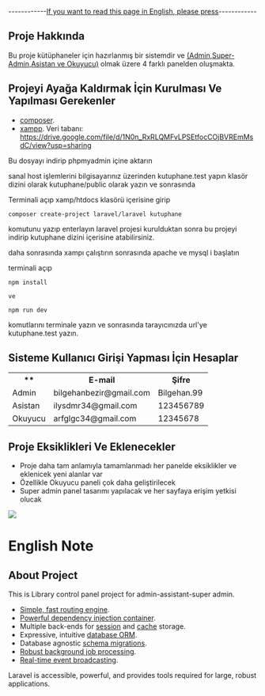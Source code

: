 <!-- <p align="center"><a href="https://laravel.com" target="_blank"><img src="https://raw.githubusercontent.com/laravel/art/master/logo-lockup/5%20SVG/2%20CMYK/1%20Full%20Color/laravel-logolockup-cmyk-red.svg" width="400"></a></p>

<p align="center">
<a href="https://travis-ci.org/laravel/framework"><img src="https://travis-ci.org/laravel/framework.svg" alt="Build Status"></a>
<a href="https://packagist.org/packages/laravel/framework"><img src="https://img.shields.io/packagist/dt/laravel/framework" alt="Total Downloads"></a>
<a href="https://packagist.org/packages/laravel/framework"><img src="https://img.shields.io/packagist/v/laravel/framework" alt="Latest Stable Version"></a>
<a href="https://packagist.org/packages/laravel/framework"><img src="https://img.shields.io/packagist/l/laravel/framework" alt="License"></a>
</p> -->

<p>------------<a href="#english">If you want to read this page in English, please press</a>------------</p>

## Proje Hakkında

<p>Bu proje kütüphaneler için hazırlanmış bir sistemdir ve <u>(Admin,Super-Admin,Asistan ve Okuyucu)</u> olmak üzere 4 farklı panelden oluşmakta.</p>

## Projeyi Ayağa Kaldırmak İçin Kurulması Ve Yapılması Gerekenler

- [composer](https://getcomposer.org/).
- [xampp](https://www.apachefriends.org/).
Veri tabanı: https://drive.google.com/file/d/1N0n_RxRLQMFvLPSEtfocCOjBVREmMsdC/view?usp=sharing

Bu dosyayı indirip phpmyadmin içine aktarın

sanal host işlemlerini bilgisayarınız üzerinden kutuphane.test yapın klasör dizini olarak kutuphane/public olarak yazın ve sonrasında 

Terminali açıp xamp/htdocs klasörü içerisine girip

    composer create-project laravel/laravel kutuphane

komutunu yazıp enterlayın laravel projesi kurulduktan sonra bu projeyi indirip kutuphane dizini içerisine atabilirsiniz.

daha sonrasında xampı çalıştırın sonrasında apache ve mysql i başlatın

terminali açıp 

    npm install

    ve

    npm run dev

komutlarını terminale yazın ve sonrasında tarayıcınızda url'ye kutuphane.test yazın.

## Sisteme Kullanıcı Girişi Yapması İçin Hesaplar

<table>
    <tr>
        <th>**</th>
        <th>E-mail</th>
        <th>Şifre</th>
    </tr>
    <tr>
        <td>Admin</td>
        <td>bilgehanbezir@gmail.com</td>
        <td>Bilgehan.99</td>
    </tr>
    <tr>
        <td>Asistan</td>
        <td>ilysdmr34@gmail.com</td>
        <td>123456789</td>
    </tr>
        <tr>
        <td>Okuyucu</td>
        <td>arfglgc34@gmail.com</td>
        <td>12345678</td>
    </tr>
</table>

## Proje Eksiklikleri Ve Eklenecekler

<ul>
    <li>Proje daha tam anlamıyla tamamlanmadı her panelde eksiklikler ve eklenicek yeni alanlar var</li>
    <li>Özellikle Okuyucu paneli çok daha geliştirilecek</li>
    <li>Super admin panel tasarımı yapılacak ve her sayfaya erişim yetkisi olucak</li>
</ul>



<img src="https://drive.google.com/file/d/1fkjgYZ6xB1jr1f5BSa6hIusDWwRFFUKt/view?usp=sharing">





<h1 id="english">English Note</h1>

## About Project

This is Library control panel project for admin-assistant-super admin.

- [Simple, fast routing engine](https://laravel.com/docs/routing).
- [Powerful dependency injection container](https://laravel.com/docs/container).
- Multiple back-ends for [session](https://laravel.com/docs/session) and [cache](https://laravel.com/docs/cache) storage.
- Expressive, intuitive [database ORM](https://laravel.com/docs/eloquent).
- Database agnostic [schema migrations](https://laravel.com/docs/migrations).
- [Robust background job processing](https://laravel.com/docs/queues).
- [Real-time event broadcasting](https://laravel.com/docs/broadcasting).

Laravel is accessible, powerful, and provides tools required for large, robust applications.




<!-- ## Learning Laravel

Laravel has the most extensive and thorough [documentation](https://laravel.com/docs) and video tutorial library of all modern web application frameworks, making it a breeze to get started with the framework.

If you don't feel like reading, [Laracasts](https://laracasts.com) can help. Laracasts contains over 2000 video tutorials on a range of topics including Laravel, modern PHP, unit testing, and JavaScript. Boost your skills by digging into our comprehensive video library.

## Laravel Sponsors

We would like to extend our thanks to the following sponsors for funding Laravel development. If you are interested in becoming a sponsor, please visit the Laravel [Patreon page](https://patreon.com/taylorotwell).

### Premium Partners

- **[Vehikl](https://vehikl.com/)**
- **[Tighten Co.](https://tighten.co)**
- **[Kirschbaum Development Group](https://kirschbaumdevelopment.com)**
- **[64 Robots](https://64robots.com)**
- **[Cubet Techno Labs](https://cubettech.com)**
- **[Cyber-Duck](https://cyber-duck.co.uk)**
- **[Many](https://www.many.co.uk)**
- **[Webdock, Fast VPS Hosting](https://www.webdock.io/en)**
- **[DevSquad](https://devsquad.com)**
- **[Curotec](https://www.curotec.com/services/technologies/laravel/)**
- **[OP.GG](https://op.gg)**
- **[WebReinvent](https://webreinvent.com/?utm_source=laravel&utm_medium=github&utm_campaign=patreon-sponsors)**
- **[Lendio](https://lendio.com)**

## Contributing

Thank you for considering contributing to the Laravel framework! The contribution guide can be found in the [Laravel documentation](https://laravel.com/docs/contributions).

## Code of Conduct

In order to ensure that the Laravel community is welcoming to all, please review and abide by the [Code of Conduct](https://laravel.com/docs/contributions#code-of-conduct).

## Security Vulnerabilities

If you discover a security vulnerability within Laravel, please send an e-mail to Taylor Otwell via [taylor@laravel.com](mailto:taylor@laravel.com). All security vulnerabilities will be promptly addressed.

## License

The Laravel framework is open-sourced software licensed under the [MIT license](https://opensource.org/licenses/MIT).
 -->
